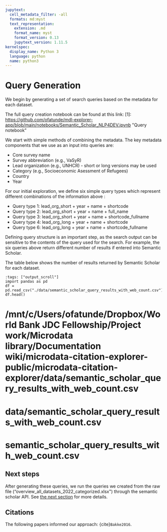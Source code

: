 ```yaml
---
jupytext:
  cell_metadata_filter: -all
  formats: md:myst
  text_representation:
    extension: .md
    format_name: myst
    format_version: 0.13
    jupytext_version: 1.11.5
kernelspec:
  display_name: Python 3
  language: python
  name: python3
---
```


# Query Generation
We begin by generating a set of search queries based on the metadata for each dataset.

The full query creation notebook can be found at this link: 
[1]: https://github.com/ofatunde/mdl-explorer-app/blob/main/notebooks/Semantic_Scholar_NLP4DEV.ipynb "Query notebook"

We start with simple methods of combining the metadata. The key metadata components that we use as an input into queries are:
* Core survey name
* Survey abbreviation (e.g., VaSyR)
* Lead organization (e.g., UNHCR) - short or long versions may be used
* Category (e.g., Socioeconomic Asessment of Refugees)
* Country
* Year 

For our initial exploration, we define six simple query types which represent different combinations of the information above :

* Query type 1: lead_org_short + year + name + shortcode
* Query type 2: lead_org_short + year + name + full_name
* Query type 3: lead_org_short + year + name + shortcode_fullname
* Query type 4: lead_org_long + year + name + shortcode
* Query type 6: lead_org_long + year + name + shortcode_fullname

Defining query structure is an important step, as the search output can be sensitive to the contents of the query used for the search. For example, the six queries above return different number of results if entered into Semantic Scholar. 

The table below shows the number of results returned by Semantic Scholar for each dataset.
```{code-cell} ipython3
:tags: ["output_scroll"]
import pandas as pd
df = pd.read_csv("./data/semantic_scholar_query_results_with_web_count.csv")
df.head()
```
# /mnt/c/Users/ofatunde/Dropbox/World Bank JDC Fellowship/Project work/Microdata library/Documentation wiki/microdata-citation-explorer-public/microdata-citation-explorer/data/semantic_scholar_query_results_with_web_count.csv
# data/semantic_scholar_query_results_with_web_count.csv
# semantic_scholar_query_results_with_web_count.csv
## Next steps
After generating these queries, we run the queries we created from the raw file (“overview_all_datasets_2022_categorized.xlsx") through the semantic scholar API. See [the next section](methods/semantic-search.md) for more details.


## Citations

The following papers informed our approach: {cite}`Bakke2016`.


```{bibliography}
```